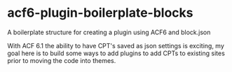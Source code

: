 # acf6-plugin-boilerplate-blocks
A boilerplate structure for creating a plugin using ACF6 and block.json

With ACF 6.1 the ability to have CPT's saved as json settings is exciting, my goal here is to build some ways to add plugins to add CPTs to existing sites prior to moving the code into themes.
